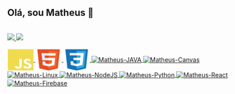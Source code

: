 ## Olá, sou Matheus 👋 
<br>
<div>
  <a href="https://github.com/swords14">
  <img height="170em" src="https://github-readme-stats.vercel.app/api?username=swords14&show_icons=true&theme=cobalt"/>
  <img height="170em" src="https://github-readme-stats.vercel.app/api/top-langs/?username=swords14&layout=compact&langs_count=7&theme=cobalt"/>
</div>
<br>
<div style="display: inline_block">
  <img align="center" alt="Matheus-Js" height="50" width="60" src="https://raw.githubusercontent.com/devicons/devicon/master/icons/javascript/javascript-plain.svg">
  <img align="center" alt="Matheus-HTML" height="50" width="60" src="https://raw.githubusercontent.com/devicons/devicon/master/icons/html5/html5-original.svg">
  <img align="center" alt="Matheus-CSS" height="50" width="60" src="https://raw.githubusercontent.com/devicons/devicon/master/icons/css3/css3-original.svg">
  <img align="center" alt="Matheus-JAVA" height="50" width="60"src="https://cdn.jsdelivr.net/gh/devicons/devicon/icons/java/java-original.svg">
  <img align="center" alt="Matheus-Canvas" height="50" width="60" src="https://cdn.jsdelivr.net/gh/devicons/devicon/icons/canva/canva-original.svg" />
  <img align="center" alt="Matheus-Linux" height="50" width="60" src="https://cdn.jsdelivr.net/gh/devicons/devicon/icons/linux/linux-original.svg" />
  <img align="center" alt="Matheus-NodeJS" height="50" width="60" src="https://cdn.jsdelivr.net/gh/devicons/devicon/icons/nodejs/nodejs-original-wordmark.svg" />
  <img align="center" alt="Matheus-Python" height="50" width="60"  src="https://cdn.jsdelivr.net/gh/devicons/devicon/icons/python/python-original-wordmark.svg" />
  <img align="center" alt="Matheus-React" height="50" width="60" src="https://cdn.jsdelivr.net/gh/devicons/devicon/icons/react/react-original-wordmark.svg" />
  <img align="center" alt="Matheus-Firebase" height="50" width="60" src="https://cdn.jsdelivr.net/gh/devicons/devicon/icons/firebase/firebase-plain-wordmark.svg" />
</div>
  
  ##
